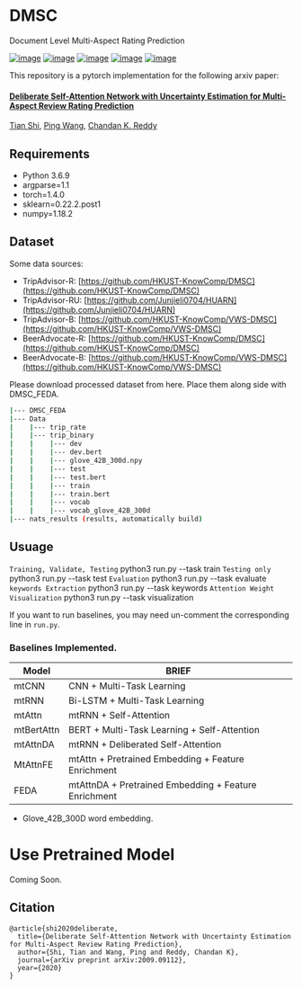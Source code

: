 # DMSC
Document Level Multi-Aspect Rating Prediction

[![image](https://img.shields.io/badge/Made%20with-Python-1f425f.svg)](https://www.python.org/)
[![image](https://img.shields.io/pypi/l/ansicolortags.svg)](https://github.com/tshi04/DMSC_FEDA/blob/master/LICENSE)
[![image](https://img.shields.io/github/contributors/Naereen/StrapDown.js.svg)](https://github.com/tshi04/DMSC_FEDA/graphs/contributors)
[![image](https://img.shields.io/github/issues/Naereen/StrapDown.js.svg)](https://github.com/tshi04/DMSC_FEDA/issues)
[![image](https://img.shields.io/badge/arXiv-1805.09461-red.svg?style=flat)](https://arxiv.org/pdf/2009.09112.pdf)

This repository is a pytorch implementation for the following arxiv paper:

#### [Deliberate Self-Attention Network with Uncertainty Estimation for Multi-Aspect Review Rating Prediction](https://arxiv.org/pdf/2009.09112.pdf)
[Tian Shi](http://people.cs.vt.edu/tshi/homepage/home), 
[Ping Wang](http://people.cs.vt.edu/ping/homepage/), 
[Chandan K. Reddy](http://people.cs.vt.edu/~reddy/)

## Requirements

- Python 3.6.9
- argparse=1.1
- torch=1.4.0
- sklearn=0.22.2.post1
- numpy=1.18.2

## Dataset

Some data sources:

- TripAdvisor-R:
[https://github.com/HKUST-KnowComp/DMSC](https://github.com/HKUST-KnowComp/DMSC)
- TripAdvisor-RU:
[https://github.com/Junjieli0704/HUARN](https://github.com/Junjieli0704/HUARN)
- TripAdvisor-B:
[https://github.com/HKUST-KnowComp/VWS-DMSC](https://github.com/HKUST-KnowComp/VWS-DMSC)
- BeerAdvocate-R:
[https://github.com/HKUST-KnowComp/DMSC](https://github.com/HKUST-KnowComp/DMSC)
- BeerAdvocate-B:
[https://github.com/HKUST-KnowComp/VWS-DMSC](https://github.com/HKUST-KnowComp/VWS-DMSC)

Please download processed dataset from here. Place them along side with DMSC_FEDA.

```bash
|--- DMSC_FEDA
|--- Data
|    |--- trip_rate
|    |--- trip_binary
|    |    |--- dev
|    |    |--- dev.bert
|    |    |--- glove_42B_300d.npy
|    |    |--- test
|    |    |--- test.bert
|    |    |--- train
|    |    |--- train.bert
|    |    |--- vocab
|    |    |--- vocab_glove_42B_300d
|--- nats_results (results, automatically build)
```

## Usuage

```Training, Validate, Testing``` python3 run.py --task train
```Testing only``` python3 run.py --task test
```Evaluation``` python3 run.py --task evaluate
```keywords Extraction``` python3 run.py --task keywords
```Attention Weight Visualization``` python3 run.py --task visualization

If you want to run baselines, you may need un-comment the corresponding line in ```run.py```.

### Baselines Implemented.

| Model | BRIEF | 
| ------ | ------ |
| mtCNN | CNN + Multi-Task Learning |
| mtRNN | Bi-LSTM + Multi-Task Learning |
| mtAttn | mtRNN + Self-Attention |
| mtBertAttn | BERT + Multi-Task Learning + Self-Attention |
| mtAttnDA | mtRNN + Deliberated Self-Attention |
| MtAttnFE | mtAttn + Pretrained Embedding + Feature Enrichment |
| FEDA | mtAttnDA + Pretrained Embedding + Feature Enrichment |

- Glove_42B_300D word embedding.

# Use Pretrained Model

Coming Soon.

## Citation

```
@article{shi2020deliberate,
  title={Deliberate Self-Attention Network with Uncertainty Estimation for Multi-Aspect Review Rating Prediction},
  author={Shi, Tian and Wang, Ping and Reddy, Chandan K},
  journal={arXiv preprint arXiv:2009.09112},
  year={2020}
}
```